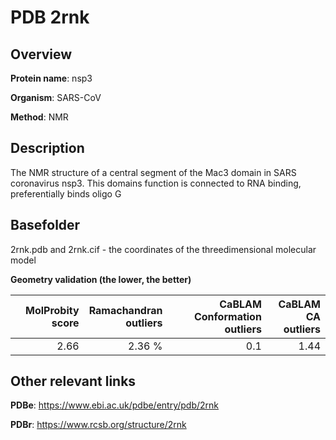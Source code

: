 # PDB 2rnk

## Overview

**Protein name**: nsp3

**Organism**: SARS-CoV

**Method**: NMR

## Description

The NMR structure of a central segment of the Mac3 domain in SARS coronavirus nsp3. This domains function is connected to RNA binding, preferentially binds oligo G

## Basefolder

2rnk.pdb and 2rnk.cif - the coordinates of the threedimensional molecular model




**Geometry validation (the lower, the better)**

|   |**MolProbity<br>score**| **Ramachandran<br>outliers** | **CaBLAM<br>Conformation outliers** | **CaBLAM<br>CA outliers** |
|---|-------------:|----------------:|----------------:|----------------:|
||  2.66|  2.36 %|0.1|1.44|


## Other relevant links 
**PDBe**:  https://www.ebi.ac.uk/pdbe/entry/pdb/2rnk
 
**PDBr**: https://www.rcsb.org/structure/2rnk 
